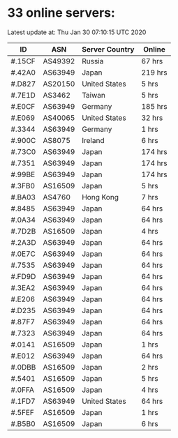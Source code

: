 # 33 online servers:

Latest update at: Thu Jan 30 07:10:15 UTC 2020

| ID | ASN | Server Country | Online |
| -- | --- | -------------- | ------ |
| #.15CF | AS49392 | Russia | 67 hrs |
| #.42A0 | AS63949 | Japan | 219 hrs |
| #.D827 | AS20150 | United States | 5 hrs |
| #.7E1D | AS3462 | Taiwan | 5 hrs |
| #.E0CF | AS63949 | Germany | 185 hrs |
| #.E069 | AS40065 | United States | 32 hrs |
| #.3344 | AS63949 | Germany | 1 hrs |
| #.900C | AS8075 | Ireland | 6 hrs |
| #.73C0 | AS63949 | Japan | 174 hrs |
| #.7351 | AS63949 | Japan | 174 hrs |
| #.99BE | AS63949 | Japan | 174 hrs |
| #.3FB0 | AS16509 | Japan | 5 hrs |
| #.BA03 | AS4760 | Hong Kong | 7 hrs |
| #.8485 | AS63949 | Japan | 64 hrs |
| #.0A34 | AS63949 | Japan | 64 hrs |
| #.7D2B | AS16509 | Japan | 4 hrs |
| #.2A3D | AS63949 | Japan | 64 hrs |
| #.0E7C | AS63949 | Japan | 64 hrs |
| #.7535 | AS63949 | Japan | 64 hrs |
| #.FD9D | AS63949 | Japan | 64 hrs |
| #.3EA2 | AS63949 | Japan | 64 hrs |
| #.E206 | AS63949 | Japan | 64 hrs |
| #.D235 | AS63949 | Japan | 64 hrs |
| #.87F7 | AS63949 | Japan | 64 hrs |
| #.7323 | AS63949 | Japan | 64 hrs |
| #.0141 | AS16509 | Japan | 1 hrs |
| #.E012 | AS63949 | Japan | 64 hrs |
| #.0DBB | AS16509 | Japan | 2 hrs |
| #.5401 | AS16509 | Japan | 5 hrs |
| #.0FFA | AS16509 | Japan | 4 hrs |
| #.1FD7 | AS63949 | United States | 64 hrs |
| #.5FEF | AS16509 | Japan | 1 hrs |
| #.B5B0 | AS16509 | Japan | 6 hrs |


